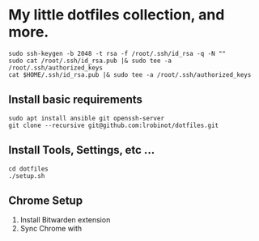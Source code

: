 # My little dotfiles collection, and more.

```
sudo ssh-keygen -b 2048 -t rsa -f /root/.ssh/id_rsa -q -N ""
sudo cat /root/.ssh/id_rsa.pub |& sudo tee -a /root/.ssh/authorized_keys
cat $HOME/.ssh/id_rsa.pub |& sudo tee -a /root/.ssh/authorized_keys
```

## Install basic requirements

```
sudo apt install ansible git openssh-server
git clone --recursive git@github.com:lrobinot/dotfiles.git
```

## Install Tools, Settings, etc ...

```
cd dotfiles
./setup.sh
```

## Chrome Setup

1. Install Bitwarden extension
2. Sync Chrome with <your-email>

